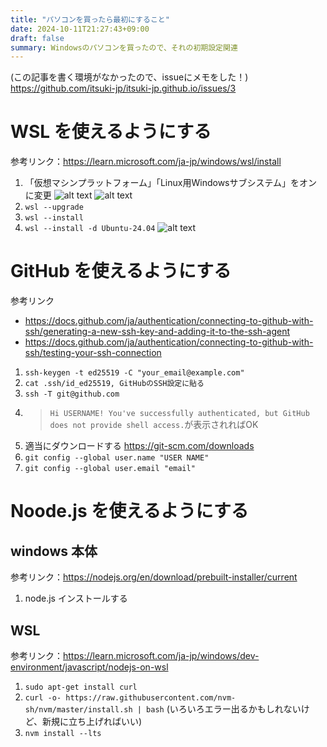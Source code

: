 ```yaml
---
title: "パソコンを買ったら最初にすること"
date: 2024-10-11T21:27:43+09:00
draft: false
summary: Windowsのパソコンを買ったので、それの初期設定関連
---
```

(この記事を書く環境がなかったので、issueにメモをした！)
https://github.com/itsuki-jp/itsuki-jp.github.io/issues/3
# WSL を使えるようにする
参考リンク：https://learn.microsoft.com/ja-jp/windows/wsl/install
1. 「仮想マシンプラットフォーム」「Linux用Windowsサブシステム」をオンに変更
![alt text](images/2024-10-11_init-pc/image-1.png)
![alt text](images/2024-10-11_init-pc/image-2.png)
2. `wsl --upgrade`
3. `wsl --install`
4. `wsl --install -d Ubuntu-24.04`
![alt text](images/2024-10-11_init-pc/image-3.png)

# GitHub を使えるようにする
参考リンク
- https://docs.github.com/ja/authentication/connecting-to-github-with-ssh/generating-a-new-ssh-key-and-adding-it-to-the-ssh-agent
- https://docs.github.com/ja/authentication/connecting-to-github-with-ssh/testing-your-ssh-connection
1. `ssh-keygen -t ed25519 -C "your_email@example.com"`
2. `cat .ssh/id_ed25519, GitHubのSSH設定に貼る`
3. `ssh -T git@github.com`
4. > `Hi USERNAME! You've successfully authenticated, but GitHub does not provide shell access.`が表示されればOK
5. 適当にダウンロードする https://git-scm.com/downloads
6. `git config --global user.name "USER NAME"`
7. `git config --global user.email "email"`

# Noode.js を使えるようにする
## windows 本体
参考リンク：https://nodejs.org/en/download/prebuilt-installer/current
1. node.js インストールする

## WSL
参考リンク：https://learn.microsoft.com/ja-jp/windows/dev-environment/javascript/nodejs-on-wsl
1. `sudo apt-get install curl`
2. `curl -o- https://raw.githubusercontent.com/nvm-sh/nvm/master/install.sh | bash`
(いろいろエラー出るかもしれないけど、新規に立ち上げればいい)
4. `nvm install --lts`